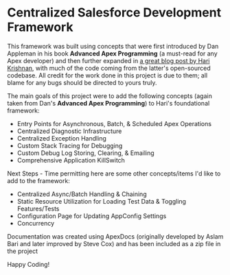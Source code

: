 # Centralized Salesforce Development Framework
This framework was built using concepts that were first introduced by Dan Appleman in his book **Advanced Apex Programming** (a must-read for any Apex developer) and then further expanded in [a great blog post by Hari Krishnan](http://krishhari.wordpress.com/2013/07/22/an-architecture-framework-to-handle-triggers-in-the-force-com-platform/), with much of the code coming from the latter's open-sourced codebase. All credit for the work done in this project is due to them; all blame for any bugs should be directed to yours truly.

The main goals of this project were to add the following concepts (again taken from Dan's **Advanced Apex Programming**) to Hari's foundational framework:

* Entry Points for Asynchronous, Batch, & Scheduled Apex Operations
* Centralized Diagnostic Infrastructure
* Centralized Exception Handling
* Custom Stack Tracing for Debugging
* Custom Debug Log Storing, Clearing, & Emailing
* Comprehensive Application KillSwitch

Next Steps - Time permitting here are some other concepts/items I'd like to add to the framework:

* Centralized Async/Batch Handling & Chaining
* Static Resource Utilization for Loading Test Data & Toggling Features/Tests
* Configuration Page for Updating AppConfig Settings
* Concurrency

Documentation was created using ApexDocs (originally developed by Aslam Bari and later improved by Steve Cox) and has been included as a zip file in the project

Happy Coding!